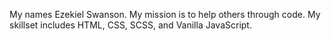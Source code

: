 My names Ezekiel Swanson. My mission is to help others through code. 
My skillset includes HTML, CSS, SCSS, and Vanilla JavaScript.

